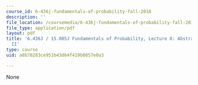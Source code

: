 ```yaml
---
course_id: 6-436j-fundamentals-of-probability-fall-2018
description: ''
file_location: /coursemedia/6-436j-fundamentals-of-probability-fall-2018/a8b70283ce951b43d64f419b0857e0a3_MIT6_436JF18_lec08.pdf
file_type: application/pdf
layout: pdf
title: '6.436J / 15.085J Fundamentals of Probability, Lecture 8: Abstract Integration
  II'
type: course
uid: a8b70283ce951b43d64f419b0857e0a3

---
```

None
